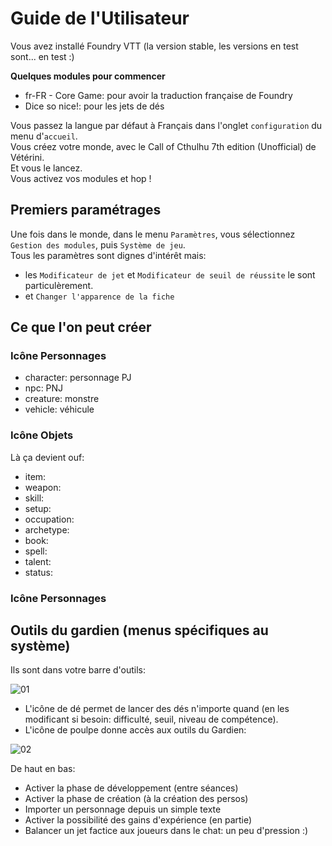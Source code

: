 # Guide de l'Utilisateur

Vous avez installé Foundry VTT (la version stable, les versions en test sont... en test :)

**Quelques modules pour commencer**

* fr-FR - Core Game: pour avoir la traduction française de Foundry
* Dice so nice!: pour les jets de dés

Vous passez la langue par défaut à Français dans l'onglet `configuration` du menu d'`accueil`.\
Vous créez votre monde, avec le Call of Cthulhu 7th edition (Unofficial) de Vétérini.\
Et vous le lancez.\
Vous activez vos modules et hop !

## Premiers paramétrages

Une fois dans le monde, dans le menu `Paramètres`, vous sélectionnez `Gestion des modules`, puis `Système de jeu`.\
Tous les paramètres sont dignes d'intérêt mais:

* les `Modificateur de jet` et `Modificateur de seuil de réussite` le sont particulèrement.
* et `Changer l'apparence de la fiche`

## Ce que l'on peut créer

### Icône Personnages

* character: personnage PJ
* npc: PNJ
* creature: monstre
* vehicle: véhicule

### Icône Objets

Là ça devient ouf:

* item: 
* weapon: 
* skill: 
* setup: 
* occupation: 
* archetype: 
* book: 
* spell: 
* talent: 
* status: 

### Icône Personnages

## Outils du gardien (menus spécifiques au système)

Ils sont dans votre barre d'outils:

![01](https://tentacules.net/toc/toc_/virtuel/foundryvtt-cocv7vetrini-docgithub-001.jpg)

* L'icône de dé permet de lancer des dés n'importe quand (en les modificant si besoin: difficulté, seuil, niveau de compétence).
* L'icône de poulpe donne accès aux outils du Gardien:

![02](https://tentacules.net/toc/toc_/virtuel/foundryvtt-cocv7vetrini-docgithub-002.jpg)

De haut en bas:

* Activer la phase de développement (entre séances)
* Activer la phase de création (à la création des persos)
* Importer un personnage depuis un simple texte
* Activer la possibilité des gains d'expérience (en partie)
* Balancer un jet factice aux joueurs dans le chat: un peu d'pression :)
